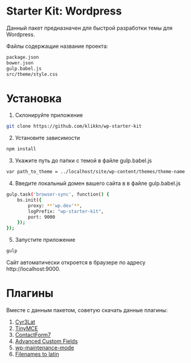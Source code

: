 # Starter Kit: Wordpress

Данный пакет предназначен для быстрой разработки темы для Wordpress.

Файлы содержащие название проекта:

```sh
package.json
bower.json
gulp.babel.js
src/theme/style.css
```

# Установка

1. Склонируйте приложение

```sh
git clone https://github.com/klikkn/wp-starter-kit
```

2. Установите зависимости

```sh
npm install
```

3.  Укажите путь до папки с темой в файле gulp.babel.js

```sh
var path_to_theme = ../localhost/site/wp-content/themes/theme-name
```

4.  Введите локальный домен вашего сайта в в файле gulp.babel.js

```sh
gulp.task('browser-sync', function() {
    bs.init({
        proxy: **'wp.dev'**,
        logPrefix: "wp-starter-kit",
        port: 9000
    });
});
```

5. Запустите приложение

```sh
gulp
```

Сайт автоматически откроется в браузере по адресу http://localhost:9000.

# Плагины

Вместе с данным пакетом, советую скачать данные плагины:


 1. [Cyr3Lat](https://ru.wordpress.org/plugins/cyr3lat/)
 2. [TinyMCE](https://ru.wordpress.org/plugins/tinymce-advanced/)
 3. [ContactForm7](https://ru.wordpress.org/plugins/contact-form-7/)
 4. [Advanced Custom Fields](https://wordpress.org/plugins/advanced-custom-fields/)
 5. [wp-maintenance-mode](https://ru.wordpress.org/plugins/wp-maintenance-mode/)
 6. [Filenames to latin](https://wordpress.org/plugins/filenames-to-latin/)